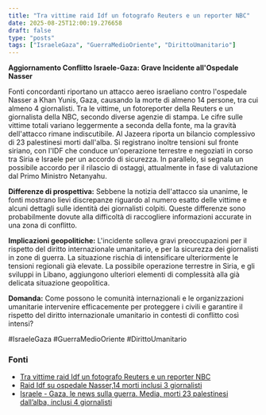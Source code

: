 ```yaml
---
title: "Tra vittime raid Idf un fotografo Reuters e un reporter NBC"
date: 2025-08-25T12:00:19.276658
draft: false
type: "posts"
tags: ["IsraeleGaza", "GuerraMedioOriente", "DirittoUmanitario"]
---
```


**Aggiornamento Conflitto Israele-Gaza: Grave Incidente all'Ospedale Nasser**

Fonti concordanti riportano un attacco aereo israeliano contro l'ospedale Nasser a Khan Yunis, Gaza, causando la morte di almeno 14 persone, tra cui almeno 4 giornalisti. Tra le vittime, un fotoreporter della Reuters e un giornalista della NBC, secondo diverse agenzie di stampa.  Le cifre sulle vittime totali variano leggermente a seconda della fonte, ma la gravità dell'attacco rimane indiscutibile.  Al Jazeera riporta un bilancio complessivo di 23 palestinesi morti dall'alba.  Si registrano inoltre tensioni sul fronte siriano, con l'IDF che conduce un'operazione terrestre e negoziati in corso tra Siria e Israele per un accordo di sicurezza.  In parallelo, si segnala un possibile accordo per il rilascio di ostaggi, attualmente in fase di valutazione dal Primo Ministro Netanyahu.

**Differenze di prospettiva:**  Sebbene la notizia dell'attacco sia unanime, le fonti mostrano lievi discrepanze riguardo al numero esatto delle vittime e alcuni dettagli sulle identità dei giornalisti colpiti. Queste differenze sono probabilmente dovute alla difficoltà di raccogliere informazioni accurate in una zona di conflitto.

**Implicazioni geopolitiche:** L'incidente solleva gravi preoccupazioni per il rispetto del diritto internazionale umanitario, e per la sicurezza dei giornalisti in zone di guerra. La situazione rischia di intensificare ulteriormente le tensioni regionali già elevate. La possibile operazione terrestre in Siria, e gli sviluppi in Libano, aggiungono ulteriori elementi di complessità alla già delicata situazione geopolitica.

**Domanda:** Come possono le comunità internazionali e le organizzazioni umanitarie intervenire efficacemente per proteggere i civili e garantire il rispetto del diritto internazionale umanitario in contesti di conflitto così intensi?

#IsraeleGaza #GuerraMedioOriente #DirittoUmanitario


### Fonti
- [Tra vittime raid Idf un fotografo Reuters e un reporter NBC](https://www.ansa.it/sito/notizie/topnews/2025/08/25/tra-vittime-raid-idf-un-fotografo-reuters-e-un-reporter-nbc_9a87417e-e73c-4b2c-ab6c-6e0ca890058e.html)
- [Raid Idf su ospedale Nasser,14 morti inclusi 3 giornalisti](https://www.ansa.it/sito/notizie/topnews/2025/08/25/raid-idf-su-ospedale-nasser14-morti-inclusi-3-giornalisti_5d89103a-41a9-4300-b5f9-72591f9bfc8c.html)
- [Israele - Gaza, le news sulla guerra. Media, morti 23 palestinesi dall’alba, inclusi 4 giornalisti](https://www.repubblica.it/esteri/2025/08/25/diretta/israele_gaza_hamas_guerra_news_oggi_diretta-424805817/)

